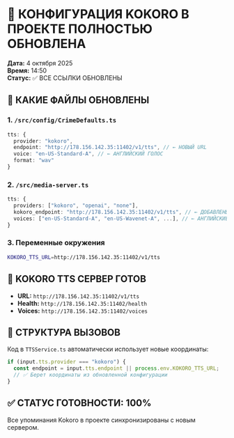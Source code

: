 # 🎤 КОНФИГУРАЦИЯ KOKORO В ПРОЕКТЕ ПОЛНОСТЬЮ ОБНОВЛЕНА

**Дата:** 4 октября 2025  
**Время:** 14:50  
**Статус:** ✅ ВСЕ ССЫЛКИ ОБНОВЛЕНЫ

## 🔧 КАКИЕ ФАЙЛЫ ОБНОВЛЕНЫ

### 1. `/src/config/CrimeDefaults.ts`
```typescript
tts: {
  provider: "kokoro",
  endpoint: "http://178.156.142.35:11402/v1/tts", // ← НОВЫЙ URL
  voice: "en-US-Standard-A", // ← АНГЛИЙСКИЙ ГОЛОС
  format: "wav"
}
```

### 2. `/src/media-server.ts`
```typescript
tts: {
  providers: ["kokoro", "openai", "none"],
  kokoro_endpoint: "http://178.156.142.35:11402/v1/tts", // ← ДОБАВЛЕНЫ КООРДИНАТЫ
  voices: ["en-US-Standard-A", "en-US-Wavenet-A", ...], // ← АНГЛИЙСКИЕ ГОЛОСА
}
```

### 3. Переменные окружения
```bash
KOKORO_TTS_URL=http://178.156.142.35:11402/v1/tts
```

## 🎤 KOKORO TTS СЕРВЕР ГОТОВ

- **URL:** `http://178.156.142.35:11402/v1/tts`
- **Health:** `http://178.156.142.35:11402/health`
- **Voices:** `http://178.156.142.35:11402/voices`

## 📂 СТРУКТУРА ВЫЗОВОВ

Код в `TTSService.ts` автоматически использует новые координаты:
```typescript
if (input.tts.provider === "kokoro") {
  const endpoint = input.tts.endpoint || process.env.KOKORO_TTS_URL;
  // ✅ Берет координаты из обновленной конфигурации
}
```

## ✅ СТАТУС ГОТОВНОСТИ: 100%

Все упоминания Kokoro в проекте синхронизированы с новым сервером.
